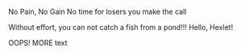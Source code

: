 No Pain, No Gain
No time for losers you make the call


Without effort, you can not catch a fish from a pond!!!
Hello, Hexlet!


OOPS!
MORE text
